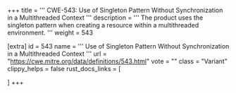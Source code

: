 +++
title = '''
CWE-543: Use of Singleton Pattern Without Synchronization in a Multithreaded Context
'''
description	= '''
The product uses the singleton pattern when creating a resource within a multithreaded environment.
'''
weight = 543

[extra]
id = 543
name = '''
Use of Singleton Pattern Without Synchronization in a Multithreaded Context
'''
url = "https://cwe.mitre.org/data/definitions/543.html"
vote = ""
class = "Variant"
clippy_helps = false
rust_docs_links = [
	
]
+++
